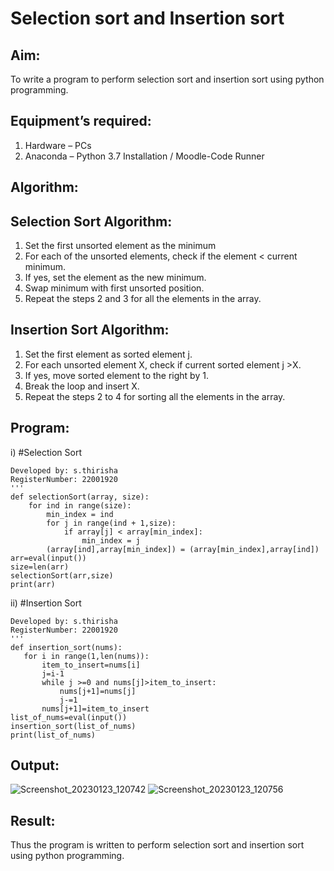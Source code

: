 # Selection sort and Insertion sort
## Aim:
To write a program to perform selection sort and insertion sort using python programming.
## Equipment’s required:
1.	Hardware – PCs
2.	Anaconda – Python 3.7 Installation / Moodle-Code Runner
## Algorithm:
## Selection Sort Algorithm:
1.	Set the first unsorted element as the minimum
2.	For each of the unsorted elements, check if the element < current minimum.
3.	If yes, set the element as the new minimum.
4.	Swap minimum with first unsorted position.
5.	Repeat the steps 2 and 3 for all the elements in the array.
## Insertion Sort Algorithm:
1.	Set the first element as sorted element j.
2.	For each unsorted element X, check if current sorted element j >X.
3.	If yes, move sorted element to the right by 1.
4.	Break the loop and insert X.
5.	Repeat the steps 2 to 4 for sorting all the elements in the array.
## Program:
i)	#Selection Sort
```
Developed by: s.thirisha
RegisterNumber: 22001920
'''
def selectionSort(array, size):
    for ind in range(size):
        min_index = ind
        for j in range(ind + 1,size):
            if array[j] < array[min_index]:
                min_index = j
        (array[ind],array[min_index]) = (array[min_index],array[ind])
arr=eval(input())
size=len(arr)
selectionSort(arr,size)
print(arr)
```

ii)	#Insertion Sort
```
Developed by: s.thirisha
RegisterNumber: 22001920
'''
def insertion_sort(nums):
   for i in range(1,len(nums)):
       item_to_insert=nums[i]
       j=i-1
       while j >=0 and nums[j]>item_to_insert:
           nums[j+1]=nums[j]
           j-=1
       nums[j+1]=item_to_insert
list_of_nums=eval(input())
insertion_sort(list_of_nums)
print(list_of_nums)
```

## Output:
![Screenshot_20230123_120742](https://user-images.githubusercontent.com/120380280/213979199-74437c85-d451-459b-81fe-ea2754749c66.png)
![Screenshot_20230123_120756](https://user-images.githubusercontent.com/120380280/213979221-39b7fabb-8957-4a38-9399-e706d6282330.png)

## Result:
Thus the program is written to perform selection sort and insertion sort using python programming.

